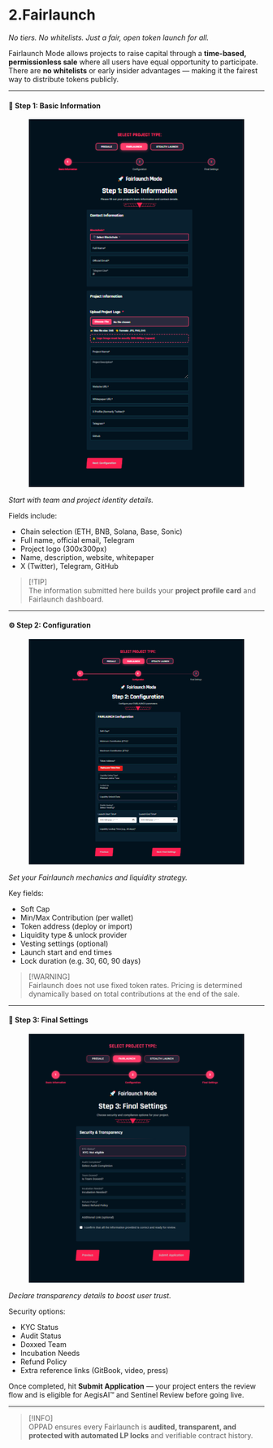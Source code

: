 # 2.Fairlaunch

_No tiers. No whitelists. Just a fair, open token launch for all._

Fairlaunch Mode allows projects to raise capital through a **time-based, permissionless sale** where all users have equal opportunity to participate. There are **no whitelists** or early insider advantages — making it the fairest way to distribute tokens publicly.

***

#### 🧾 Step 1: Basic Information

<figure><img src="../.gitbook/assets/image (14).png" alt=""><figcaption></figcaption></figure>

_Start with team and project identity details._

Fields include:

* Chain selection (ETH, BNB, Solana, Base, Sonic)
* Full name, official email, Telegram
* Project logo (300x300px)
* Name, description, website, whitepaper
* X (Twitter), Telegram, GitHub

> \[!TIP]\
> The information submitted here builds your **project profile card** and Fairlaunch dashboard.

***

#### ⚙️ Step 2: Configuration

<figure><img src="../.gitbook/assets/image (15).png" alt=""><figcaption></figcaption></figure>

_Set your Fairlaunch mechanics and liquidity strategy._

Key fields:

* Soft Cap
* Min/Max Contribution (per wallet)
* Token address (deploy or import)
* Liquidity type & unlock provider
* Vesting settings (optional)
* Launch start and end times
* Lock duration (e.g. 30, 60, 90 days)

> \[!WARNING]\
> Fairlaunch does not use fixed token rates. Pricing is determined dynamically based on total contributions at the end of the sale.

***

#### 🔐 Step 3: Final Settings

<figure><img src="../.gitbook/assets/image (16).png" alt=""><figcaption></figcaption></figure>

_Declare transparency details to boost user trust._

Security options:

* KYC Status
* Audit Status
* Doxxed Team
* Incubation Needs
* Refund Policy
* Extra reference links (GitBook, video, press)

Once completed, hit **Submit Application** — your project enters the review flow and is eligible for AegisAI™ and Sentinel Review before going live.

***

> \[!INFO]\
> OPPAD ensures every Fairlaunch is **audited, transparent, and protected with automated LP locks** and verifiable contract history.
